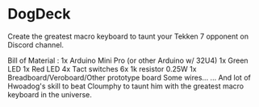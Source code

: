 # DogDeck

Create the greatest macro keyboard to taunt your Tekken 7 opponent on Discord channel.

Bill of Material :
1x Arduino Mini Pro (or other Arduino w/ 32U4)
1x Green LED
1x Red LED
4x Tact switches
6x 1k resistor 0.25W
1x Breadboard/Veroboard/Other prototype board
Some wires...
... And lot of Hwoadog's skill to beat Cloumphy to taunt him with the greatest macro keyboard in the universe.
